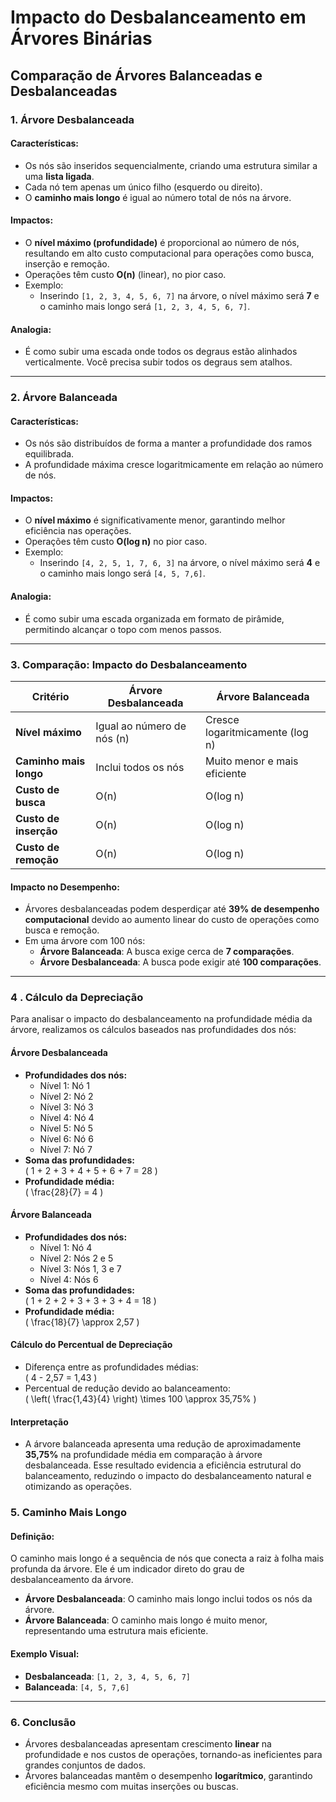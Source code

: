 # Impacto do Desbalanceamento em Árvores Binárias

## Comparação de Árvores Balanceadas e Desbalanceadas

### 1. Árvore Desbalanceada
#### **Características:**
- Os nós são inseridos sequencialmente, criando uma estrutura similar a uma **lista ligada**.
- Cada nó tem apenas um único filho (esquerdo ou direito).
- O **caminho mais longo** é igual ao número total de nós na árvore.

#### **Impactos:**
- O **nível máximo (profundidade)** é proporcional ao número de nós, resultando em alto custo computacional para operações como busca, inserção e remoção.
- Operações têm custo **O(n)** (linear), no pior caso.
- Exemplo:
  - Inserindo `[1, 2, 3, 4, 5, 6, 7]` na árvore, o nível máximo será **7** e o caminho mais longo será `[1, 2, 3, 4, 5, 6, 7]`.

#### **Analogia:**
- É como subir uma escada onde todos os degraus estão alinhados verticalmente. Você precisa subir todos os degraus sem atalhos.

---

### 2. Árvore Balanceada
#### **Características:**
- Os nós são distribuídos de forma a manter a profundidade dos ramos equilibrada.
- A profundidade máxima cresce logaritmicamente em relação ao número de nós.

#### **Impactos:**
- O **nível máximo** é significativamente menor, garantindo melhor eficiência nas operações.
- Operações têm custo **O(log n)** no pior caso.
- Exemplo:
  - Inserindo `[4, 2, 5, 1, 7, 6, 3]` na árvore, o nível máximo será **4** e o caminho mais longo será `[4, 5, 7,6]`.

#### **Analogia:**
- É como subir uma escada organizada em formato de pirâmide, permitindo alcançar o topo com menos passos.

---

### 3. Comparação: Impacto do Desbalanceamento

| **Critério**          | **Árvore Desbalanceada**     | **Árvore Balanceada**         |
|-----------------------|-----------------------------|--------------------------------|
| **Nível máximo**      | Igual ao número de nós (n)  | Cresce logaritmicamente (log n) |
| **Caminho mais longo**| Inclui todos os nós         | Muito menor e mais eficiente  |
| **Custo de busca**    | O(n)                        | O(log n)                      |
| **Custo de inserção** | O(n)                        | O(log n)                      |
| **Custo de remoção**  | O(n)                        | O(log n)                      |

#### **Impacto no Desempenho:**
- Árvores desbalanceadas podem desperdiçar até **39% de desempenho computacional** devido ao aumento linear do custo de operações como busca e remoção.
- Em uma árvore com 100 nós:
  - **Árvore Balanceada**: A busca exige cerca de **7 comparações**.
  - **Árvore Desbalanceada**: A busca pode exigir até **100 comparações**.

---

### 4 . Cálculo da Depreciação

Para analisar o impacto do desbalanceamento na profundidade média da árvore, realizamos os cálculos baseados nas profundidades dos nós:

#### **Árvore Desbalanceada**
- **Profundidades dos nós:**
  - Nível 1: Nó 1
  - Nível 2: Nó 2
  - Nível 3: Nó 3
  - Nível 4: Nó 4
  - Nível 5: Nó 5
  - Nível 6: Nó 6
  - Nível 7: Nó 7
- **Soma das profundidades:**  
  \( 1 + 2 + 3 + 4 + 5 + 6 + 7 = 28 \)
- **Profundidade média:**  
  \( \frac{28}{7} = 4 \)

#### **Árvore Balanceada**
- **Profundidades dos nós:**
  - Nível 1: Nó 4
  - Nível 2: Nós 2 e 5
  - Nível 3: Nós 1, 3 e 7
  - Nível 4: Nós 6
- **Soma das profundidades:**  
  \( 1 + 2 + 2 + 3 + 3 + 3 + 4 = 18 \)
- **Profundidade média:**  
  \( \frac{18}{7} \approx 2,57 \)

#### **Cálculo do Percentual de Depreciação**
- Diferença entre as profundidades médias:  
  \( 4 - 2,57 = 1,43 \)
- Percentual de redução devido ao balanceamento:  
  \( \left( \frac{1,43}{4} \right) \times 100 \approx 35,75\% \)

#### **Interpretação**
- A árvore balanceada apresenta uma redução de aproximadamente **35,75%** na profundidade média em comparação à árvore desbalanceada. Esse resultado evidencia a eficiência estrutural do balanceamento, reduzindo o impacto do desbalanceamento natural e otimizando as operações.


### 5. Caminho Mais Longo
#### **Definição:**
O caminho mais longo é a sequência de nós que conecta a raiz à folha mais profunda da árvore. Ele é um indicador direto do grau de desbalanceamento da árvore.

- **Árvore Desbalanceada**: O caminho mais longo inclui todos os nós da árvore.
- **Árvore Balanceada**: O caminho mais longo é muito menor, representando uma estrutura mais eficiente.

#### **Exemplo Visual:**

- **Desbalanceada**: `[1, 2, 3, 4, 5, 6, 7]`
- **Balanceada**: `[4, 5, 7,6]`

---

### 6. Conclusão
- Árvores desbalanceadas apresentam crescimento **linear** na profundidade e nos custos de operações, tornando-as ineficientes para grandes conjuntos de dados.
- Árvores balanceadas mantêm o desempenho **logarítmico**, garantindo eficiência mesmo com muitas inserções ou buscas.
